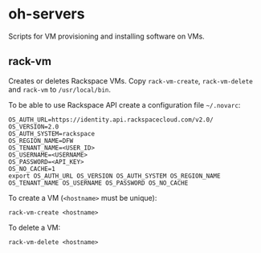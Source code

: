 # oh-servers

Scripts for VM provisioning and installing software on VMs.

## rack-vm

Creates or deletes Rackspace VMs. Copy `rack-vm-create`, `rack-vm-delete` and
`rack-vm` to `/usr/local/bin`.

To be able to use Rackspace API create a configuration file `~/.novarc`:

    OS_AUTH_URL=https://identity.api.rackspacecloud.com/v2.0/
    OS_VERSION=2.0
    OS_AUTH_SYSTEM=rackspace
    OS_REGION_NAME=DFW
    OS_TENANT_NAME=<USER_ID>
    OS_USERNAME=<USERNAME>
    OS_PASSWORD=<API_KEY>
    OS_NO_CACHE=1
    export OS_AUTH_URL OS_VERSION OS_AUTH_SYSTEM OS_REGION_NAME OS_TENANT_NAME OS_USERNAME OS_PASSWORD OS_NO_CACHE

To create a VM (`<hostname>` must be unique):

    rack-vm-create <hostname>

To delete a VM:

    rack-vm-delete <hostname>
